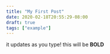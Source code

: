 ```yaml
---
title: "My First Post"
date: 2020-02-18T20:55:29-08:00
draft: true
tags: ["example"]
---
```


it updates as you type!
this will be **BOLD**